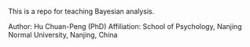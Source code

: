 This is a repo for teaching Bayesian analysis.

Author: Hu Chuan-Peng (PhD)
Affiliation: School of Psychology, Nanjing Normal University, Nanjing, China